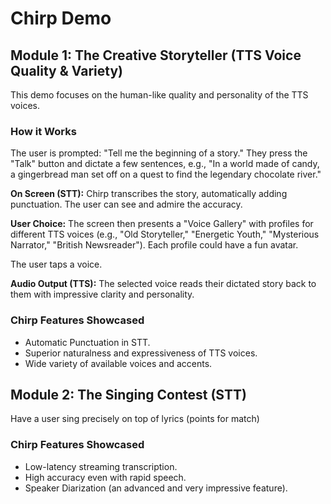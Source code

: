 # Chirp Demo

## Module 1: The Creative Storyteller (TTS Voice Quality & Variety)

This demo focuses on the human-like quality and personality of the TTS voices.

### How it Works
The user is prompted: "Tell me the beginning of a story."
They press the "Talk" button and dictate a few sentences, e.g., "In a world made of candy, a gingerbread man set off on a quest to find the legendary chocolate river."

**On Screen (STT):** Chirp transcribes the story, automatically adding punctuation. The user can see and admire the accuracy.

**User Choice:** The screen then presents a "Voice Gallery" with profiles for different TTS voices (e.g., "Old Storyteller," "Energetic Youth," "Mysterious Narrator," "British Newsreader"). Each profile could have a fun avatar.

The user taps a voice.

**Audio Output (TTS):** The selected voice reads their dictated story back to them with impressive clarity and personality.


### Chirp Features Showcased
* Automatic Punctuation in STT.
* Superior naturalness and expressiveness of TTS voices.
* Wide variety of available voices and accents.


## Module 2: The Singing Contest (STT)

Have a user sing precisely on top of lyrics (points for match)

### Chirp Features Showcased
* Low-latency streaming transcription.
* High accuracy even with rapid speech.
* Speaker Diarization (an advanced and very impressive feature).
